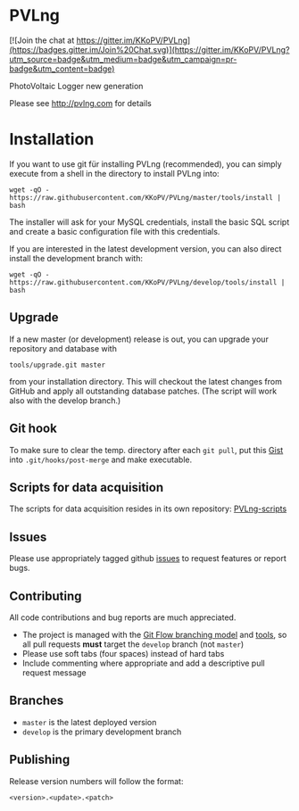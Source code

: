 # PVLng

[![Join the chat at https://gitter.im/KKoPV/PVLng](https://badges.gitter.im/Join%20Chat.svg)](https://gitter.im/KKoPV/PVLng?utm_source=badge&utm_medium=badge&utm_campaign=pr-badge&utm_content=badge)

PhotoVoltaic Logger new generation

Please see http://pvlng.com for details

# Installation

If you want to use git für installing PVLng (recommended), you can simply execute from a shell
in the directory to install PVLng into:

```
wget -qO - https://raw.githubusercontent.com/KKoPV/PVLng/master/tools/install | bash
```

The installer will ask for your MySQL credentials, install the basic SQL script and create
a basic configuration file with this credentials.

If you are interested in the latest development version, you can also direct install the development
branch with:

```
wget -qO - https://raw.githubusercontent.com/KKoPV/PVLng/develop/tools/install | bash
```

## Upgrade

If a new master (or development) release is out, you can upgrade your repository and database with

```
tools/upgrade.git master
```

from your installation directory. This will checkout the latest changes from GitHub and
apply all outstanding database patches. (The script will work also with the develop branch.)

## Git hook

To make sure to clear the temp. directory after each `git pull`, put this
[Gist](https://gist.github.com/K-Ko/e7c01e0c7490ee4352fb) into `.git/hooks/post-merge` and make executable.

## Scripts for data acquisition

The scripts for data acquisition resides in its own repository: [PVLng-scripts](https://github.com/KKoPV/PVLng-scripts)

## Issues

Please use appropriately tagged github [issues](https://github.com/KKoPV/PVLng/issues) to request features or report bugs.

## Contributing

All code contributions and bug reports are much appreciated.

 - The project is managed with the [Git Flow branching model](http://nvie.com/posts/a-successful-git-branching-model/) and [tools](https://github.com/nvie/gitflow), so all pull requests **must** target the `develop` branch (not `master`)
 - Please use soft tabs (four spaces) instead of hard tabs
 - Include commenting where appropriate and add a descriptive pull request message

## Branches

- `master` is the latest deployed version
- `develop` is the primary development branch

## Publishing

Release version numbers will follow the format:

`<version>.<update>.<patch>`
